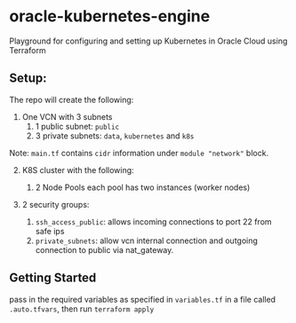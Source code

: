# oracle-kubernetes-engine
Playground for configuring and setting up Kubernetes in Oracle Cloud using Terraform


## Setup:
The repo will create the following:
1. One VCN with 3 subnets
    1. 1 public subnet: `public`
    2. 3 private subnets: `data`, `kubernetes` and `k8s`
    
 Note: `main.tf` contains `cidr` information under `module "network"` block.
  
2. K8S cluster with the following:
    1. 2 Node Pools each pool has two instances (worker nodes)
 
3. 2 security groups:
    1. `ssh_access_public`: allows incoming connections to port 22 from safe ips
    2. `private_subnets`: allow vcn internal connection and outgoing connection to public via nat_gateway.


## Getting Started
pass in the required variables as specified in `variables.tf` in a file called `.auto.tfvars`, then run `terraform apply`
